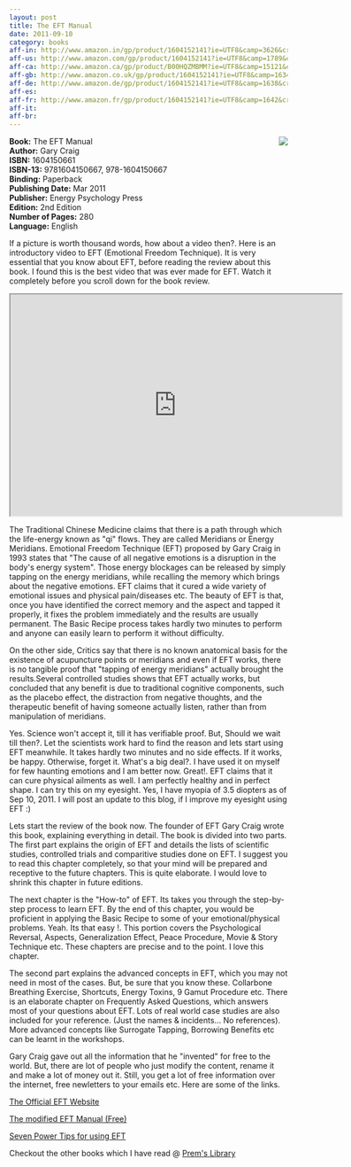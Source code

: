 ```yaml
---
layout: post
title: The EFT Manual
date: 2011-09-10
category: books
aff-in: http://www.amazon.in/gp/product/1604152141?ie=UTF8&camp=3626&creativeASIN=1604152141&linkCode=xm2&tag=smileprem-in-21
aff-us: http://www.amazon.com/gp/product/1604152141?ie=UTF8&camp=1789&creativeASIN=1604152141&linkCode=xm2&tag=smileprem-us-20
aff-ca: http://www.amazon.ca/gp/product/B00HQZMBMM?ie=UTF8&camp=15121&creativeASIN=B00HQZMBMM&linkCode=xm2&tag=smileprem-ca-20
aff-gb: http://www.amazon.co.uk/gp/product/1604152141?ie=UTF8&camp=1634&creativeASIN=1604152141&linkCode=xm2&tag=smileprem-gb-21
aff-de: http://www.amazon.de/gp/product/1604152141?ie=UTF8&camp=1638&creativeASIN=1604152141&linkCode=xm2&tag=smileprem-de-21
aff-es: 
aff-fr: http://www.amazon.fr/gp/product/1604152141?ie=UTF8&camp=1642&creativeASIN=1604152141&linkCode=xm2&tag=smileprem-fr-21
aff-it: 
aff-br: 
---
```


<img style="clear: right; float: right; margin-bottom: 1em; margin-left: 1em;" 
src="{{site.img-url}}/the-EFT-manual-cary-craig.jpg"/>
**Book:** The EFT Manual  
**Author:** Gary Craig  
**ISBN:** 1604150661  
**ISBN-13:** 9781604150667, 978-1604150667  
**Binding:** Paperback  
**Publishing Date:** Mar 2011  
**Publisher:** Energy Psychology Press  
**Edition:** 2nd Edition  
**Number of Pages:** 280  
**Language:** English  
  
If a picture is worth thousand words, how about a video then?. Here is an introductory video to EFT (Emotional Freedom Technique). It is very essential that you know about EFT, before reading the review about this book. I found this is the best video that was ever made for EFT. Watch it completely before you scroll down for the book review.  

<div style="text-align: center;">
<iframe width="600" height="400"
src="http://www.youtube.com/v/ANbl_P_303U">
</iframe>
</div>
  
The Traditional Chinese Medicine claims that there is a path through which the life-energy known as "qi" flows. They are called Meridians or Energy Meridians. Emotional Freedom Technique (EFT) proposed by Gary Craig in 1993 states that "The cause of all negative emotions is a disruption in the body's energy system". Those energy blockages can be released by simply tapping on the energy meridians, while recalling the memory which brings about the negative emotions. EFT claims that it cured a wide variety of emotional issues and physical pain/diseases etc. The beauty of EFT is that, once you have identified the correct memory and the aspect and tapped it properly, it fixes the problem immediately and the results are usually permanent. The Basic Recipe process takes hardly two minutes to perform and anyone can easily learn to perform it without difficulty.  
  
On the other side, Critics say that there is no known anatomical basis for the existence of acupuncture points or meridians and even if EFT works, there is no tangible proof that "tapping of energy meridians" actually brought the results.Several controlled studies shows that EFT actually works, but concluded that any benefit is due to traditional cognitive components, such as the placebo effect, the distraction from negative thoughts, and the therapeutic benefit of having someone actually listen, rather than from manipulation of meridians.  
  
Yes. Science won't accept it, till it has verifiable proof. But, Should we wait till then?. Let the scientists work hard to find the reason and lets start using EFT meanwhile. It takes hardly two minutes and no side effects. If it works, be happy. Otherwise, forget it. What's a big deal?. I have used it on myself for few haunting emotions and I am better now. Great!. EFT claims that it can cure physical ailments as well. I am perfectly healthy and in perfect shape. I can try this on my eyesight. Yes, I have myopia of 3.5 diopters as of Sep 10, 2011. I will post an update to this blog, if I improve my eyesight using EFT :)  
  
Lets start the review of the book now. The founder of EFT Gary Craig wrote this book, explaining everything in detail. The book is divided into two parts. The first part explains the origin of EFT and details the lists of scientific studies, controlled trials and comparitive studies done on EFT. I suggest you to read this chapter completely, so that your mind will be prepared and receptive to the future chapters. This is quite elaborate. I would love to shrink this chapter in future editions.  
  
The next chapter is the "How-to" of EFT. Its takes you through the step-by-step process to learn EFT. By the end of this chapter, you would be proficient in applying the Basic Recipe to some of your emotional/physical problems. Yeah. Its that easy !. This portion covers the Psychological Reversal, Aspects, Generalization Effect, Peace Procedure, Movie & Story Technique etc. These chapters are precise and to the point. I love this chapter.  
  
The second part explains the advanced concepts in EFT, which you may not need in most of the cases. But, be sure that you know these. Collarbone Breathing Exercise, Shortcuts, Energy Toxins, 9 Gamut Procedure etc. There is an elaborate chapter on Frequently Asked Questions, which answers most of your questions about EFT. Lots of real world case studies are also included for your reference. (Just the names & incidents... No references). More advanced concepts like Surrogate Tapping, Borrowing Benefits etc can be learnt in the workshops.  
  
Gary Craig gave out all the information that he "invented" for free to the world. But, there are lot of people who just modify the content, rename it and make a lot of money out it. Still, you get a lot of free information over the internet, free newletters to your emails etc. Here are some of the links.  
  
[The Official EFT Website](http://www.eftuniverse.com/)  
  
[The modified EFT Manual (Free)]({{site.download-url}}/eftmanual.pdf)  
  
[Seven Power Tips for using EFT](http://www.eftuniverse.com/SevenPowerTips.pdf)  
  
Checkout the other books which I have read @ [Prem's Library]({{site.url}}/category/books/)  
